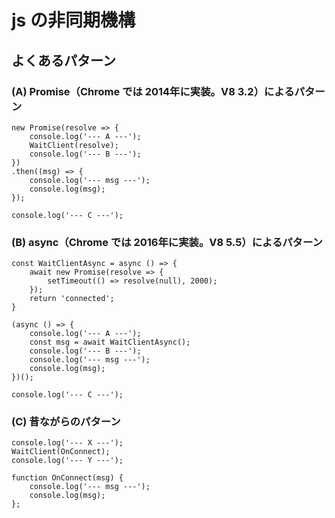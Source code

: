 # js の非同期機構

## よくあるパターン

### (A) Promise（Chrome では 2014年に実装。V8 3.2）によるパターン

```
new Promise(resolve => {
	console.log('--- A ---');
	WaitClient(resolve);
	console.log('--- B ---');
})
.then((msg) => {
	console.log('--- msg ---');
	console.log(msg);
});

console.log('--- C ---');
```

### (B) async（Chrome では 2016年に実装。V8 5.5）によるパターン
```
const WaitClientAsync = async () => {
	await new Promise(resolve => {
		setTimeout(() => resolve(null), 2000);
	});
	return 'connected';
}

(async () => {
	console.log('--- A ---');
	const msg = await WaitClientAsync();
	console.log('--- B ---');
	console.log('--- msg ---');
	console.log(msg);
})();

console.log('--- C ---');
```

### (C) 昔ながらのパターン
```
console.log('--- X ---');
WaitClient(OnConnect);
console.log('--- Y ---');

function OnConnect(msg) {
	console.log('--- msg ---');
	console.log(msg);
};
```

